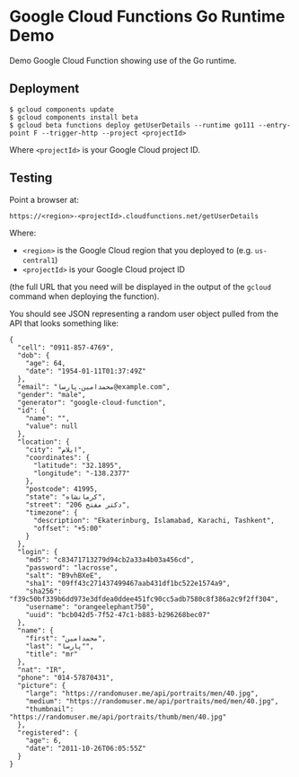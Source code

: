 # Google Cloud Functions Go Runtime Demo

Demo Google Cloud Function showing use of the Go runtime.

## Deployment

```
$ gcloud components update
$ gcloud components install beta
$ gcloud beta functions deploy getUserDetails --runtime go111 --entry-point F --trigger-http --project <projectId>
```

Where `<projectId>` is your Google Cloud project ID.

## Testing

Point a browser at:

```
https://<region>-<projectId>.cloudfunctions.net/getUserDetails
```

Where:

* `<region>` is the Google Cloud region that you deployed to (e.g. `us-central1`)
* `<projectId>` is your Google Cloud project ID

(the full URL that you need will be displayed in the output of the `gcloud` command when deploying the function).

You should see JSON representing a random user object pulled from the API that looks something like:

```
{
  "cell": "0911-857-4769", 
  "dob": {
    "age": 64, 
    "date": "1954-01-11T01:37:49Z"
  }, 
  "email": "محمدامين.پارسا@example.com", 
  "gender": "male", 
  "generator": "google-cloud-function", 
  "id": {
    "name": "", 
    "value": null
  }, 
  "location": {
    "city": "ایلام", 
    "coordinates": {
      "latitude": "32.1895", 
      "longitude": "-138.2377"
    }, 
    "postcode": 41995, 
    "state": "کرمانشاه", 
    "street": "206 دکتر مفتح", 
    "timezone": {
      "description": "Ekaterinburg, Islamabad, Karachi, Tashkent", 
      "offset": "+5:00"
    }
  }, 
  "login": {
    "md5": "c83471713279d94cb2a33a4b03a456cd", 
    "password": "lacrosse", 
    "salt": "B9vhBXeE", 
    "sha1": "09ff43c271437499467aab431df1bc522e1574a9", 
    "sha256": "f39c50bf339b6dd973e3dfdea0ddee451fc90cc5adb7580c8f386a2c9f2ff304", 
    "username": "orangeelephant750", 
    "uuid": "bcb042d5-7f52-47c1-b883-b296268bec07"
  }, 
  "name": {
    "first": "محمدامين", 
    "last": "پارسا"", 
    "title": "mr"
  }, 
  "nat": "IR", 
  "phone": "014-57870431", 
  "picture": {
    "large": "https://randomuser.me/api/portraits/men/40.jpg", 
    "medium": "https://randomuser.me/api/portraits/med/men/40.jpg", 
    "thumbnail": "https://randomuser.me/api/portraits/thumb/men/40.jpg"
  }, 
  "registered": {
    "age": 6, 
    "date": "2011-10-26T06:05:55Z"
  }
}
```